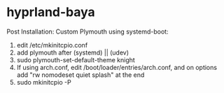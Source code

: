 # hyprland-baya

Post Installation:
Custom Plymouth using systemd-boot:
1. edit /etc/mkinitcpio.conf
2. add plymouth after (systemd) || (udev)
3. sudo plymouth-set-default-theme knight 
4. If using arch.conf, edit /boot/loader/entries/arch.conf, and on options add "rw nomodeset quiet splash" at the end
5. sudo mkinitcpio -P
